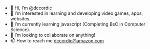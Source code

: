 - 👋 Hi, I’m @dccordic
- 👀 I’m interested in learning and developing video games, apps, websites.
- 🌱 I’m currently learning javascript (Completing BsC in Computer Science).
- 💞️ I’m looking to collaborate on anything!
- 📫 How to reach me dccordic@amazon.com

<!---
dccordic/dccordic is a ✨ special ✨ repository because its `README.md` (this file) appears on your GitHub profile.
You can click the Preview link to take a look at your changes.
--->
